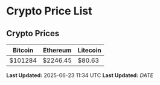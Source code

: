 # Crypto Price List

## Crypto Prices
| Bitcoin | Ethereum | Litecoin |
| ------- | -------- | -------- |
| $101284 | $2246.45 | $80.63 |
**Last Updated:** 2025-06-23 11:34 UTC
**Last Updated:** $DATE$
